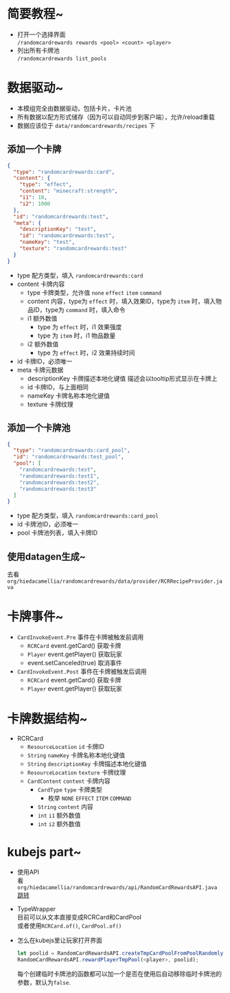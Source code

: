 # 简要教程~

- 打开一个选择界面  
  `/randomcardrewards rewards <pool> <count> <player>`
- 列出所有卡牌池  
  `/randomcardrewards list_pools`

# 数据驱动~

- 本模组完全由数据驱动，包括卡片，卡片池
- 所有数据以配方形式储存（因为可以自动同步到客户端），允许/reload重载
- 数据应该位于 `data/randomcardrewards/recipes` 下

## 添加一个卡牌

```json
{
  "type": "randomcardrewards:card",
  "content": {
    "type": "effect",
    "content": "minecraft:strength",
    "i1": 10,
    "i2": 1000
  },
  "id": "randomcardrewards:test",
  "meta": {
    "descriptionKey": "test",
    "id": "randomcardrewards:test",
    "nameKey": "test",
    "texture": "randomcardrewards:test"
  }
}
```
- type 配方类型，填入 `randomcardrewards:card`
- content 卡牌内容
  - type 卡牌类型，允许值 `none` `effect` `item` `command`
  - content 内容，type为 `effect` 时，填入效果ID，type为 `item` 时，填入物品ID，type为 `command` 时，填入命令
  - i1 额外数值
    - type 为 `effect` 时，i1 效果强度
    - type 为 `item` 时，i1 物品数量
  - i2 额外数值
    - type 为 `effect` 时，i2 效果持续时间
- id 卡牌ID，必须唯一
- meta 卡牌元数据
  - descriptionKey 卡牌描述本地化键值 描述会以tooltip形式显示在卡牌上
  - id 卡牌ID，与上面相同
  - nameKey 卡牌名称本地化键值
  - texture 卡牌纹理

## 添加一个卡牌池

```json
{
  "type": "randomcardrewards:card_pool",
  "id": "randomcardrewards:test_pool",
  "pool": [
    "randomcardrewards:test",
    "randomcardrewards:test1",
    "randomcardrewards:test2",
    "randomcardrewards:test3"
  ]
}
```
- type 配方类型，填入 `randomcardrewards:card_pool`
- id 卡牌池ID，必须唯一
- pool 卡牌池列表，填入卡牌ID

## 使用datagen生成~

去看`org/hiedacamellia/randomcardrewards/data/provider/RCRRecipeProvider.java`

# 卡牌事件~

- `CardInvokeEvent.Pre` 事件在卡牌被触发前调用
  - `RCRCard` event.getCard() 获取卡牌
  - `Player` event.getPlayer() 获取玩家
  - event.setCanceled(true) 取消事件
- `CardInvokeEvent.Post` 事件在卡牌被触发后调用
  - `RCRCard` event.getCard() 获取卡牌
  - `Player` event.getPlayer() 获取玩家

# 卡牌数据结构~

- RCRCard
  - `ResourceLocation` `id` 卡牌ID
  - `String` `nameKey` 卡牌名称本地化键值
  - `String` `descriptionKey` 卡牌描述本地化键值
  - `ResourceLocation` `texture` 卡牌纹理
  - `CardContent` `content` 卡牌内容
    - `CardType` `type` 卡牌类型
      - 枚举 `NONE` `EFFECT` `ITEM` `COMMAND`
    - `String` `content` 内容
    - `int` `i1` 额外数值
    - `int` `i2` 额外数值

# kubejs part~

- 使用API  
  看 `org/hiedacamellia/randomcardrewards/api/RandomCardRewardsAPI.java` [跳转](src/main/java/org/hiedacamellia/randomcardrewards/api/RandomCardRewardsAPI.java)

- TypeWrapper  
  目前可以从文本直接变成RCRCard和CardPool  
  或者使用`RCRCard.of()`, `CardPool.of()`
- 怎么在kubejs里让玩家打开界面
  ```javascript
  let poolid = RandomCardRewardsAPI.createTmpCardPoolFromPoolRandomly("your_pool",<count>)
  RandomCardRewardsAPI.rewardPlayerTmpPool(<player>, poolid);
  ```
  每个创建临时卡牌池的函数都可以加一个是否在使用后自动移除临时卡牌池的参数，默认为`false`.